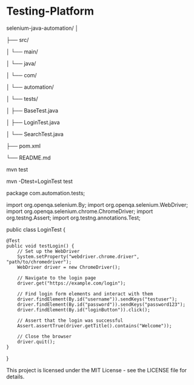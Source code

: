 # Testing-Platform
selenium-java-automation/
│

├── src/

│   └── main/

│       └── java/

│           └── com/

│               └── automation/

│                   └── tests/

│                       ├── BaseTest.java

│                       ├── LoginTest.java

│                       └── SearchTest.java

├── pom.xml

└── README.md

mvn test

mvn -Dtest=LoginTest test

package com.automation.tests;

import org.openqa.selenium.By;
import org.openqa.selenium.WebDriver;
import org.openqa.selenium.chrome.ChromeDriver;
import org.testng.Assert;
import org.testng.annotations.Test;

public class LoginTest {

    @Test
    public void testLogin() {
        // Set up the WebDriver
        System.setProperty("webdriver.chrome.driver", "path/to/chromedriver");
        WebDriver driver = new ChromeDriver();
        
        // Navigate to the login page
        driver.get("https://example.com/login");
        
        // Find login form elements and interact with them
        driver.findElement(By.id("username")).sendKeys("testuser");
        driver.findElement(By.id("password")).sendKeys("password123");
        driver.findElement(By.id("loginButton")).click();
        
        // Assert that the login was successful
        Assert.assertTrue(driver.getTitle().contains("Welcome"));

        // Close the browser
        driver.quit();
    }
}

This project is licensed under the MIT License - see the LICENSE file for details.
